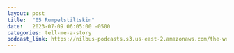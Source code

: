 ```yaml
---
layout: post
title:  "05 Rumpelstiltskin"
date:   2023-07-09 06:05:00 -0500
categories: tell-me-a-story
podcast_link: https://nilbus-podcasts.s3.us-east-2.amazonaws.com/the-well-trained-mind/Tell%20Me%20a%20Story/05%20Rumpelstiltskin.mp3
---
```

